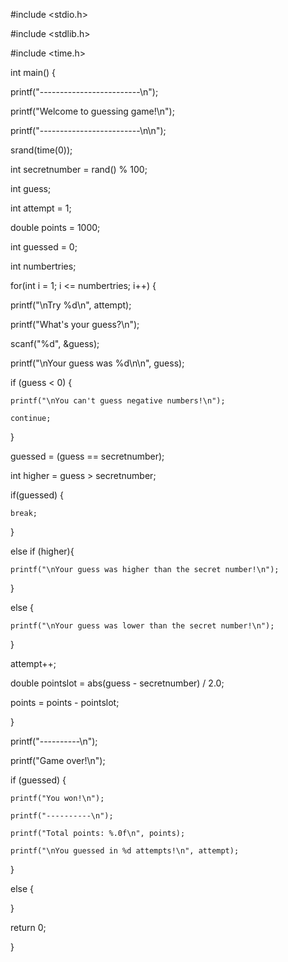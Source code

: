 #include <stdio.h>

#include <stdlib.h>

#include <time.h>


int main() {

  
  printf("-------------------------\n");
  
  printf("Welcome to guessing game!\n");
  
  printf("-------------------------\n\n");


  srand(time(0));
  
  int secretnumber = rand() % 100;
  
  int guess;
  
  int attempt = 1;
  
  double points = 1000;
  

  int guessed = 0;
  
  int numbertries;
  

  for(int i = 1; i <= numbertries; i++) {
  
  printf("\nTry %d\n", attempt);
  
  printf("What's your guess?\n");
  
  scanf("%d", &guess);
  
  printf("\nYour guess was %d\n\n", guess);
  

  if (guess < 0) {
  
    printf("\nYou can't guess negative numbers!\n");
    
    continue;
    
  }
  
  guessed = (guess == secretnumber);
  
  int higher = guess > secretnumber;
  

  if(guessed) {
  
    break;
    
  }
  
  else if (higher){
  
    printf("\nYour guess was higher than the secret number!\n");
    
  }
  
  else {
  
    printf("\nYour guess was lower than the secret number!\n");
    
  }
  
  attempt++;
  


  double pointslot = abs(guess - secretnumber) / 2.0;
  


  points = points - pointslot;
  
  }
  
  printf("----------\n");
  
  printf("Game over!\n");
  
  
  if (guessed) {
  
    printf("You won!\n");
    
    printf("----------\n");
    
    printf("Total points: %.0f\n", points);
    
    printf("\nYou guessed in %d attempts!\n", attempt);
  }
  
  else {
  
  }
  
  return 0;
  
}
